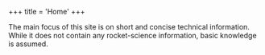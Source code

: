 +++
title = 'Home'
+++

The main focus of this site is on short and concise technical information. While
it does not contain any rocket-science information, basic knowledge is assumed.
